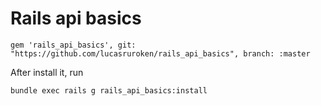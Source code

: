# Rails api basics

```
gem 'rails_api_basics', git: "https://github.com/lucasruroken/rails_api_basics", branch: :master
```

After install it, run
```
bundle exec rails g rails_api_basics:install
```